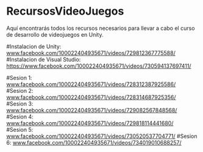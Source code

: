 # RecursosVideoJuegos
Aquí encontrarás todos los recursos necesarios para llevar a cabo el curso de desarrollo de videojuegos en Unity.

#Instalacion de Unity:
www.facebook.com/100022404935671/videos/729812367775588/
#Instalacion de Visual Studio:
https://www.facebook.com/100022404935671/videos/730594137697411/

#Sesion 1:
www.facebook.com/100022404935671/videos/728312387925586/            
#Sesion 2:
www.facebook.com/100022404935671/videos/728314687925356/          
#Sesion 3:
www.facebook.com/100022404935671/videos/729082567848568/            
#Sesion 4:
www.facebook.com/100022404935671/videos/729818114441680/   
#Sesion 5:
www.facebook.com/100022404935671/videos/730520537704771/
#Sesion 6:
www.facebook.com/100022404935671/videos/734019010688257/

